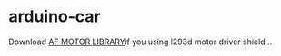 # arduino-car
Download [AF MOTOR LIBRARY](https://github.com/adafruit/Adafruit-Motor-Shield-library/archive/refs/heads/master.zip)if you using l293d motor driver shield ..

